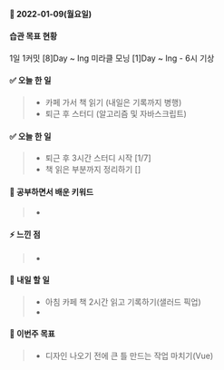 #### 📆 2022-01-09(월요일)

#### 습관 목표 현황

1일 1커밋 [8]Day ~ Ing
미라클 모닝 [1]Day ~ Ing - 6시 기상

#### ✅ 오늘 한 일

> - 카페 가서 책 읽기 (내일은 기록까지 병행)
> - 퇴근 후 스터디 (알고리즘 및 자바스크립트)

#### ✅ 오늘 한 일

> -  퇴근 후 3시간 스터디 시작 [1/7]
> -  책 읽은 부분까지 정리하기 []

#### 🤔 공부하면서 배운 키워드

> -

#### ⚡ 느낀 점

> -

#### 🚀 내일 할 일

> - 아침 카페 책 2시간 읽고 기록하기(샐러드 픽업)
> -

#### 🎯 이번주 목표

> - 디자인 나오기 전에 큰 틀 만드는 작업 마치기(Vue)
